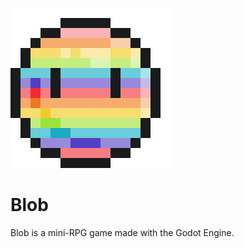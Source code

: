 ![logo](/Sprites/blob_256x256/2021-05-07_11.23.50.png)

# Blob
Blob is a mini-RPG game made with the Godot Engine.